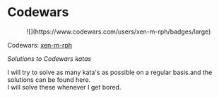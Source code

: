 # Codewars
 

 <p align="center">  ![](https://www.codewars.com/users/xen-m-rph/badges/large)  </p>   


Codewars: [xen-m-rph](https://www.codewars.com/users/xen-m-rph)

*Solutions to Codewars katas*

I will try to solve as many kata's as possible on a regular basis.and the solutions can be found here.  
I will solve these whenever I get bored.
